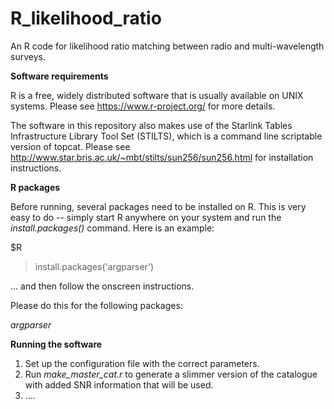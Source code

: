 # R_likelihood_ratio
An R code for likelihood ratio matching between radio and multi-wavelength surveys.

**Software requirements**

R is a free, widely distributed software that is usually available on UNIX systems.  Please see https://www.r-project.org/ for more details. 

The software in this repository also makes use of the Starlink Tables Infrastructure Library Tool Set (STILTS), which is a command line scriptable version of topcat.  Please see http://www.star.bris.ac.uk/~mbt/stilts/sun256/sun256.html for installation instructions. 

**R packages**

Before running, several packages need to be installed on R.  This is very easy to do -- simply start R anywhere on your system and run the *install.packages()* command. Here is an example:

$R

>install.packages('argparser')


... and then follow the onscreen instructions. 

Please do this for the following packages:

*argparser*


**Running the software**

1. Set up the configuration file with the correct parameters.
2. Run *make_master_cat.r* to generate a slimmer version of the catalogue with added SNR information that will be used.
3. ....
